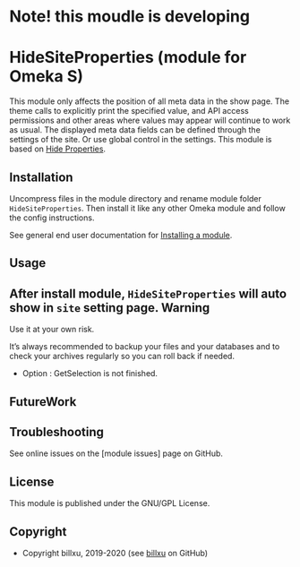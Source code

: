 
# Note! this moudle is developing

HideSiteProperties (module for Omeka S)
===================================
This module only affects the position of all meta data in the show page. 
The theme calls to explicitly print the specified value, and API access permissions and other areas where values may appear will continue to work as usual.
The displayed meta data fields can be defined through the settings of the site. Or use global control in the settings.
This module is based on [Hide Properties].


Installation
------------
Uncompress files in the module directory and rename module folder `HideSiteProperties`.
Then install it like any other Omeka module and follow the config instructions.

See general end user documentation for [Installing a module].

Usage
-----
After install module, `HideSiteProperties` will auto show in `site` setting page.
Warning
-------

Use it at your own risk.

It’s always recommended to backup your files and your databases and to check
your archives regularly so you can roll back if needed.

- Option : GetSelection is not finished.

FutureWork
----------


Troubleshooting
---------------

See online issues on the [module issues] page on GitHub.


License
-------

This module is published under the GNU/GPL License.


Copyright
---------

* Copyright billxu, 2019-2020 (see [billxu] on GitHub)


[Omeka S]: https://omeka.org/s
[Installing a module]: http://dev.omeka.org/docs/s/user-manual/modules/#installing-modules
[GNU/GPL]: https://www.gnu.org/licenses/gpl-3.0.html
[FSF]: https://www.fsf.org
[OSI]: http://opensource.org
[billxu]: https://github.com/billxu0521 "Billxu"
[Vue]: https://vuejs.org/
[Hide Properties]: https://github.com/zerocrates/HideProperties
